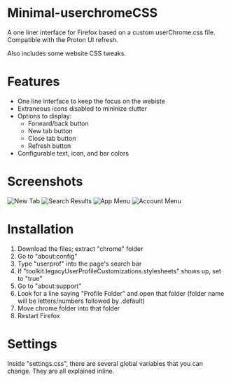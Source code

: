 # Minimal-userchromeCSS
A one liner interface for Firefox based on a custom userChrome.css file. Compatible with the Proton UI refresh.

Also includes some website CSS tweaks.

# Features
* One line interface to keep the focus on the webiste 
* Extraneous icons disabled to mininize clutter
* Options to display:
    * Forward/back button
    * New tab button
    * Close tab button
    * Refresh button    
* Configurable text, icon, and bar colors

# Screenshots
![New Tab](https://user-images.githubusercontent.com/35540163/120346317-42cedb80-c2c9-11eb-8240-6ba2467cf1bf.png)
![Search Results](https://user-images.githubusercontent.com/35540163/120346329-45c9cc00-c2c9-11eb-8df6-ea2b7e87bb44.png)
![App Menu](https://user-images.githubusercontent.com/35540163/120346918-d0aac680-c2c9-11eb-8078-8a2bfb587e49.png)
![Account Menu](https://user-images.githubusercontent.com/35540163/120346924-d1dbf380-c2c9-11eb-984c-8b772b518f1f.png)


# Installation
1. Download the files; extract "chrome" folder
2. Go to "about:config"
3. Type "userprof" into the page's search bar
4. If "toolkit.legacyUserProfileCustomizations.stylesheets" shows up, set to "true"
5. Go to "about:support"
6. Look for a line saying "Profile Folder" and open that folder (folder name will be letters/numbers followed by .default)
7. Move chrome folder into that folder
9. Restart Firefox

# Settings
Inside "settings.css", there are several global variables that you can change. They are all explained inline.


